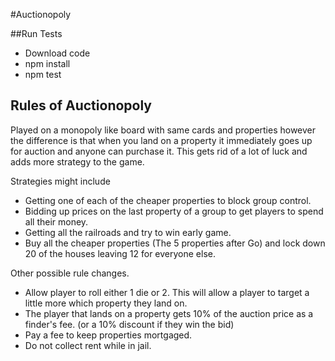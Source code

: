 #Auctionopoly

##Run Tests
- Download code
- npm install
- npm test

## Rules of Auctionopoly
Played on a monopoly like board with same cards and properties however the difference is that when you land on a property it immediately goes up for auction and anyone can purchase it.  This gets rid of a lot of luck and adds more strategy to the game.

Strategies might include
- Getting one of each of the cheaper properties to block group control.
- Bidding up prices on the last property of a group to get players to spend all their money.
- Getting all the railroads and try to win early game.
- Buy all the cheaper properties (The 5 properties after Go) and lock down 20 of the houses leaving 12 for everyone else.

Other possible rule changes.
- Allow player to roll either 1 die or 2.  This will allow a player to target a little more which property they land on.
- The player that lands on a property gets 10% of the auction price as a finder's fee. (or a 10% discount if they win the bid)
- Pay a fee to keep properties mortgaged.
- Do not collect rent while in jail.
